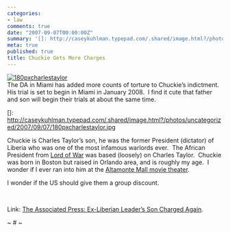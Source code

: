 ```yaml
---
categories:
- law
comments: true
date: "2007-09-07T00:00:00Z"
summary: '[]: http://caseykuhlman.typepad.com/.shared/image.html?/photos/uncategorized/2007/09/07/180pxcharlestaylor.jpg'
meta: true
published: true
title: Chuckie Gets More Charges
---
```


[![180pxcharlestaylor][2]][2]  
The DA in Miami has added more counts of torture to Chuckie’s indictment.  His trial is set to begin in Miami in January 2008.  I find it cute that father and son will begin their trials at about the same time.  

 []: http://caseykuhlman.typepad.com/.shared/image.html?/photos/uncategorized/2007/09/07/180pxcharlestaylor.jpg

Chuckie is Charles Taylor’s son, he was the former President (dictator) of Liberia who was one of the most infamous warlords ever.  The African President from [Lord of War][2] was based (loosely) on Charles Taylor.  Chuckie was born in Boston but raised in Orlando area, and is roughly my age.  I wonder if I ever ran into him at the [Altamonte Mall movie theater][3].  

 [2]: http://www.rottentomatoes.com/m/lord_of_war/
 [3]: http://www.altamonte.org/development/projects/images/AMC.jpg

I wonder if the US should give them a group discount. 

 

Link: [The Associated Press: Ex-Liberian Leader’s Son Charged Again][4]. 

 [4]: http://ap.google.com/article/ALeqM5i0_KNrOkqH3FPQc3bN0F2AtoAwrg "The Associated Press: Ex-Liberian Leader's Son Charged Again"

~ # ~